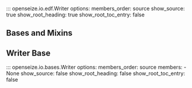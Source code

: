 ::: openseize.io.edf.Writer
    options:
        members_order:
            source
        show_source:
            true
        show_root_heading:
            true
        show_root_toc_entry:
            false

## Bases and Mixins

## Writer Base
::: openseize.io.bases.Writer
    options:
        members_order:
            source
        members:
            - None
        show_source: 
            false
        show_root_heading:
            false
        show_root_toc_entry: 
            false
